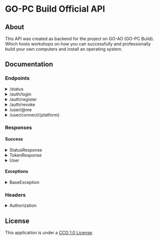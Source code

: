 # GO-PC Build Official API

## About

This API was created as backend for the project on GO-AO (GO-PC Build). Which hosts workshops on how you can
successfully and professionally build your own computers and install an operating system.

## Documentation

### Endpoints

<details>
<summary>/status</summary>

#### About

This route can be used to check if the API is up.

#### Return type

`StatusResponse`

</details>

<details>
<summary>/auth/login</summary>

#### About

This endpoint can be used for existing users to receive a token with their credentials.

#### Request Body

```json
{
  "username": "string",
  "password": "string"
}
```

#### Return type

`TokenResponse`

</details>

<details>
<summary>/auth/register</summary>

#### About

This endpoint provides a way for new users to create an account.

#### Request Body

```json
{
  "username": "string",
  "email": "string",
  "password": "string"
}
```

#### Return type

`TokenResponse`

</details>

<details>
<summary>/auth/revoke</summary>

#### About

This endpoint permanently deletes a token from the database.

#### Request Header

`Authorization`

#### Return type

`StatusResponse`

#### Exception type

`BaseException`

</details>

<details>
<summary>/user/@me</summary>

#### About

This endpoint fetches the base data from a user.

#### Request Header

`Authorization`

#### Return type

`User`

#### Exception type

`BaseException`

</details>

<details>
<summary>/user/connect/{platform}</summary>

#### About

Connect an account with a third party platform.

#### Request Body

```json
{
  "value": "string"
}
```

#### Request Header

`Authorization`

#### Return type

`StatusResponse`

#### Exception type

`BaseException`

</details>

### Responses

#### Success

<details>
<summary>StatusResponse</summary>

#### Format:

```json
{
  "message": "string"
}
```

#### Example response:

```json
{
  "message": "API is fully operational!"
}
```

</details>

<details>
<summary>TokenResponse</summary>

#### Format:

```json
{
  "token": "string"
}
```

#### Example response:

```json
{
  "token": "GsRl67eiDZt4oskOmJqFa256okMu6aNDSHVmJRJSsEv6koS9jfn9M8aelIZM92GA.qljU4k7k"
}
```

</details>

<details>
<summary>User</summary>

#### Format:

```json
{
  "id": "string",
  "nickname": "string",
  "email": "string",
  "avatar": "string",
  "date": "string"
}
```

#### Example response:

```json
{
  "id": "123example321",
  "nickname": "example lord",
  "email": "example@example.com",
  "avatar": "http://cdn.example.com/pfp/123example321",
  "date": "2020-12-28T13:18:23.986284700+00:00"
}
```

</details>

#### Exceptions

<details>
<summary>BaseException</summary>

#### Format:

```json
{
  "message": "string",
  "error": "string"
}
```

#### Example response:

```json
{
  "message": "Oops... You did something wrong! (See error for more information)",
  "error": "No or an invalid 'Authorization' header was present on the request"
}
```

</details>

### Headers

<details>
<summary>Authorization</summary>

#### Format

| Name          | Value  |
|:-------------:|:------:|
| Authorization | string |

##### Example

| Name          | Value                                                                     |
|:-------------:|:-------------------------------------------------------------------------:|
| Authorization | GsRl67eiDZt4oskOmJqFa256okMu6aNDSHVmJRJSsEv6koS9jfn9M8aelIZM92GA.qljU4k7k |

</details>

## License

This application is under a [CCO 1.0 License](./LICENSE).
